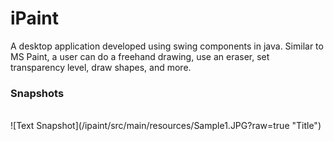 # iPaint

A desktop application developed using swing components in java.
Similar to MS Paint, a user can do a freehand drawing, use an eraser, set transparency level, draw shapes, and more.
<br>
### Snapshots
<br>
![Text Snapshot](/ipaint/src/main/resources/Sample1.JPG?raw=true "Title")


